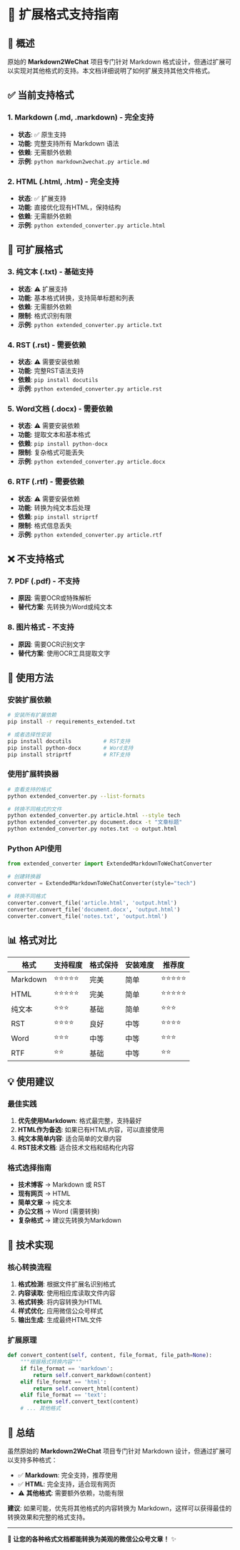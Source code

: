 # 📄 扩展格式支持指南

## 🎯 概述

原始的 **Markdown2WeChat** 项目专门针对 Markdown 格式设计，但通过扩展可以实现对其他格式的支持。本文档详细说明了如何扩展支持其他文件格式。

## ✅ 当前支持格式

### 1. **Markdown (.md, .markdown)** - 完全支持
- **状态**: ✅ 原生支持
- **功能**: 完整支持所有 Markdown 语法
- **依赖**: 无需额外依赖
- **示例**: `python markdown2wechat.py article.md`

### 2. **HTML (.html, .htm)** - 完全支持
- **状态**: ✅ 扩展支持
- **功能**: 直接优化现有HTML，保持结构
- **依赖**: 无需额外依赖
- **示例**: `python extended_converter.py article.html`

## 🔧 可扩展格式

### 3. **纯文本 (.txt)** - 基础支持
- **状态**: ⚠️ 扩展支持
- **功能**: 基本格式转换，支持简单标题和列表
- **依赖**: 无需额外依赖
- **限制**: 格式识别有限
- **示例**: `python extended_converter.py article.txt`

### 4. **RST (.rst)** - 需要依赖
- **状态**: ⚠️ 需要安装依赖
- **功能**: 完整RST语法支持
- **依赖**: `pip install docutils`
- **示例**: `python extended_converter.py article.rst`

### 5. **Word文档 (.docx)** - 需要依赖
- **状态**: ⚠️ 需要安装依赖
- **功能**: 提取文本和基本格式
- **依赖**: `pip install python-docx`
- **限制**: 复杂格式可能丢失
- **示例**: `python extended_converter.py article.docx`

### 6. **RTF (.rtf)** - 需要依赖
- **状态**: ⚠️ 需要安装依赖
- **功能**: 转换为纯文本后处理
- **依赖**: `pip install striprtf`
- **限制**: 格式信息丢失
- **示例**: `python extended_converter.py article.rtf`

## ❌ 不支持格式

### 7. **PDF (.pdf)** - 不支持
- **原因**: 需要OCR或特殊解析
- **替代方案**: 先转换为Word或纯文本

### 8. **图片格式** - 不支持
- **原因**: 需要OCR识别文字
- **替代方案**: 使用OCR工具提取文字

## 🚀 使用方法

### 安装扩展依赖
```bash
# 安装所有扩展依赖
pip install -r requirements_extended.txt

# 或者选择性安装
pip install docutils          # RST支持
pip install python-docx       # Word支持
pip install striprtf          # RTF支持
```

### 使用扩展转换器
```bash
# 查看支持的格式
python extended_converter.py --list-formats

# 转换不同格式的文件
python extended_converter.py article.html --style tech
python extended_converter.py document.docx -t "文章标题"
python extended_converter.py notes.txt -o output.html
```

### Python API使用
```python
from extended_converter import ExtendedMarkdownToWeChatConverter

# 创建转换器
converter = ExtendedMarkdownToWeChatConverter(style="tech")

# 转换不同格式
converter.convert_file('article.html', 'output.html')
converter.convert_file('document.docx', 'output.html')
converter.convert_file('notes.txt', 'output.html')
```

## 📊 格式对比

| 格式 | 支持程度 | 格式保持 | 安装难度 | 推荐度 |
|------|----------|----------|----------|--------|
| Markdown | ⭐⭐⭐⭐⭐ | 完美 | 简单 | ⭐⭐⭐⭐⭐ |
| HTML | ⭐⭐⭐⭐⭐ | 完美 | 简单 | ⭐⭐⭐⭐⭐ |
| 纯文本 | ⭐⭐⭐ | 基础 | 简单 | ⭐⭐⭐ |
| RST | ⭐⭐⭐⭐ | 良好 | 中等 | ⭐⭐⭐⭐ |
| Word | ⭐⭐⭐ | 中等 | 中等 | ⭐⭐⭐ |
| RTF | ⭐⭐ | 基础 | 中等 | ⭐⭐ |

## 💡 使用建议

### 最佳实践
1. **优先使用Markdown**: 格式最完整，支持最好
2. **HTML作为备选**: 如果已有HTML内容，可以直接使用
3. **纯文本简单内容**: 适合简单的文章内容
4. **RST技术文档**: 适合技术文档和结构化内容

### 格式选择指南
- **技术博客** → Markdown 或 RST
- **现有网页** → HTML
- **简单文章** → 纯文本
- **办公文档** → Word (需要转换)
- **复杂格式** → 建议先转换为Markdown

## 🔧 技术实现

### 核心转换流程
1. **格式检测**: 根据文件扩展名识别格式
2. **内容读取**: 使用相应库读取文件内容
3. **格式转换**: 将内容转换为HTML
4. **样式优化**: 应用微信公众号样式
5. **输出生成**: 生成最终HTML文件

### 扩展原理
```python
def convert_content(self, content, file_format, file_path=None):
    """根据格式转换内容"""
    if file_format == 'markdown':
        return self.convert_markdown(content)
    elif file_format == 'html':
        return self.convert_html(content)
    elif file_format == 'text':
        return self.convert_text(content)
    # ... 其他格式
```

## 🎯 总结

虽然原始的 **Markdown2WeChat** 项目专门针对 Markdown 设计，但通过扩展可以支持多种格式：

- ✅ **Markdown**: 完全支持，推荐使用
- ✅ **HTML**: 完全支持，适合现有网页
- ⚠️ **其他格式**: 需要额外依赖，功能有限

**建议**: 如果可能，优先将其他格式的内容转换为 Markdown，这样可以获得最佳的转换效果和完整的格式支持。

---

**🎨 让您的各种格式文档都能转换为美观的微信公众号文章！** ✨
